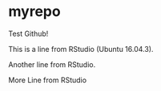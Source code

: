# myrepo
Test Github!

This is a line from RStudio (Ubuntu 16.04.3).

Another line from RStudio.

More Line from RStudio